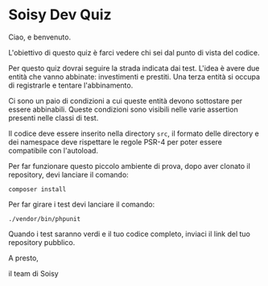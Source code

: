 # Soisy Dev Quiz

Ciao, e benvenuto.

L'obiettivo di questo quiz è farci vedere chi sei dal punto di vista del codice.
 
Per questo quiz dovrai seguire la strada indicata dai test.
L'idea è avere due entità che vanno abbinate: investimenti e prestiti.
Una terza entità si occupa di registrarle e tentare l'abbinamento.

Ci sono un paio di condizioni a cui queste entità devono sottostare per essere abbinabili.
Queste condizioni sono visibili nelle varie assertion presenti nelle classi di test.

Il codice deve essere inserito nella directory `src`, il formato delle directory e dei namespace 
deve rispettare le regole PSR-4 per poter essere compatibile con l'autoload.

Per far funzionare questo piccolo ambiente di prova, dopo aver clonato il repository, devi lanciare il comando:
 
    composer install

Per far girare i test devi lanciare il comando:

    ./vendor/bin/phpunit

Quando i test saranno verdi e il tuo codice completo, inviaci il link del tuo repository pubblico.
 
A presto​,

il team di Soisy
